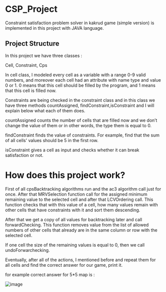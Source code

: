# CSP_Project
Constraint satisfaction problem solver in kakrud game (simple version) is implemented in this project with JAVA language.

## Project Structure
In this project we have three classes : 

 Cell,
 Constraint,
 Cps

In cell class, I modeled every cell as a variable with a range 0-9 valid numbers, and moreover each cell had an attribute with name type and value 0 or 1. 0 means that this cell should be filled by the program, and 1 means that this cell is filled now.

Constraints are being checked in the constraint class and in this class we have three methods countAssigned, findConstraint,isConstraint and I will explain below what each of them does.

countAssigned counts the number of cells that are filled now and we don’t change the value of them or in other words, the type them is equal to 0.

findConstraint finds the value of constraints. For example, find that the sum of all cells' values should be 5 in the first row.

isConstraint gives a cell as input and checks whether it can break satisfaction or not.

# How does this project work?
First of all cpsBacktracking algorithms run and the ac3 algorithm call just for once.
After that MRVSelection function call for the assigned minimum remaining value to the selected cell and after that LCVOrdering call.
This function checks that with this value of a cell, how many values remain with other cells that have constraints with it and sort them descending.

After that we get a copy of all values for backtracking later and call forwardChecking.
This function removes value from the list of allowed numbers of other cells that already are in the same column or row with the selected cell.

If one cell the size of the remaining values is equal to 0, then we call undoForwarchecking.

Eventually, after all of the actions, I mentioned before and repeat them for all cells and find the correct answer for our game, print it.

for example correct answer for 5*5 map is :

![image](https://user-images.githubusercontent.com/46067199/196256365-cf02b838-db05-4a6a-8ed3-ce8bf32dadd1.png)


